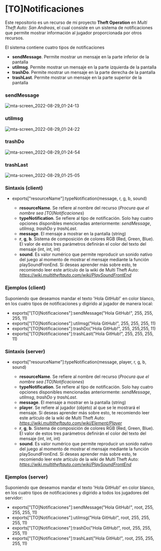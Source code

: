 # [TO]Notificaciones
Este repositorio es un recurso de mi proyecto **Theft Operation** en *Multi Theft Auto: San Andreas*, el cual consiste en un sistema de notificaciones que permite mostrar información al jugador proporcionada por otros recursos.

El sistema contiene cuatro tipos de notificaciones
* **sendMessage**. Permite mostrar un mensaje en la parte inferior de la pantalla
* **utilmsg**. Permite mostrar un mensaje en la parte izquierda de la pantalla
* **trashDo**. Permite mostrar un mensaje en la parte derecha de la pantalla
* **trashLast**. Permite mostrar un mensaje en la parte superior de la pantalla

### sendMessage
![mta-screen_2022-08-29_01-24-13](https://user-images.githubusercontent.com/70590661/187136801-3f1b3ea9-8f17-4687-be3b-444e933095b6.png)

### utilmsg
![mta-screen_2022-08-29_01-24-22](https://user-images.githubusercontent.com/70590661/187136839-5979f472-e488-4b17-8a98-1a8154ca6db6.png)

### trashDo
![mta-screen_2022-08-29_01-24-54](https://user-images.githubusercontent.com/70590661/187136852-522bc463-693b-4a37-9b51-c8a82228b021.png)

### trashLast
![mta-screen_2022-08-29_01-25-05](https://user-images.githubusercontent.com/70590661/187136872-75118551-1b9f-4e8e-a3ba-7d19f0c67cd0.png)


### Sintaxis (client)
* exports["resourceName"]:typeNotification(message, r, g, b, sound)

  * **resourceName**. Se refiere al nombre del recurso (*Procura que el nombre sea [TO]Notificaciones*)
  * **typeNotification**. Se refiere al tipo de notificación. Solo hay cuatro opciones disponibles mencionadas anteriormente: *sendMessage*, *utilmsg*, *trashDo* y *trashLast*.  
  * **message**. El mensaje a mostrar en la pantalla (string)
  * **r**, **g**, **b**. Sistema de composición de colores RGB (Red, Green, Blue). El valor de estos tres parámetros definirán el color del texto del mensaje (int, int, int)
  * **sound**. Es valor numérico que permite reproducir un sonido nativo del juego al momento de mostrar el mensaje mediante la función playSoundFronEnd. Si deseas aprender más sobre esto, te recomiendo leer este artículo de la wiki de Multi Theft Auto: *https://wiki.multitheftauto.com/wiki/PlaySoundFrontEnd*
  
### Ejemplos (client)
Suponiendo que deseamos mandar el texto 'Hola GitHub!' en color blanco, en los cuatro tipos de notificaciones y digirido al jugador de manera local:
* exports["[TO]Notificaciones"]:sendMessage("Hola GitHub!", 255, 255, 255, 11)  
* exports["[TO]Notificaciones"]:utilmsg("Hola GitHub!", 255, 255, 255, 11)  
* exports["[TO]Notificaciones"]:trashDo("Hola GitHub!", 255, 255,255, 11)  
* exports["[TO]Notificaciones"]:trashLast("Hola GitHub!", 255, 255, 255, 11)  

### Sintaxis (server)
* exports["resourceName"]:typeNotification(message, player, r, g, b, sound)

  * **resourceName**. Se refiere al nombre del recurso (*Procura que el nombre sea [TO]Notificaciones*)
  * **typeNotification**. Se refiere al tipo de notificación. Solo hay cuatro opciones disponibles mencionadas anteriormente: *sendMessage*, *utilmsg*, *trashDo* y *trashLast*.  
  * **message**. El mensaje a mostrar en la pantalla (string)
  * **player**. Se refiere al jugador (objeto) al que se le mostrará el mensaje. Si deseas aprender más sobre esto, te recomiendo leer este artículo de la wiki de Multi Theft Auto: *https://wiki.multitheftauto.com/wiki/Element/Player*
  * **r**, **g**, **b**. Sistema de composición de colores RGB (Red, Green, Blue). El valor de estos tres parámetros definirán el color del texto del mensaje (int, int, int)
  * **sound**. Es valor numérico que permite reproducir un sonido nativo del juego al momento de mostrar el mensaje mediante la función playSoundFronEnd. Si deseas aprender más sobre esto, te recomiendo leer este artículo de la wiki de Multi Theft Auto: *https://wiki.multitheftauto.com/wiki/PlaySoundFrontEnd*

### Ejemplos (server)
Suponiendo que deseamos mandar el texto 'Hola GitHub!' en color blanco, en los cuatro tipos de notificaciones y digirido a todos los jugadores del servidor:
* exports["[TO]Notificaciones"]:sendMessage("Hola GitHub!", root, 255, 255, 255, 11)  
* exports["[TO]Notificaciones"]:utilmsg("Hola GitHub!", root, 255, 255, 255, 11)  
* exports["[TO]Notificaciones"]:trashDo("Hola GitHub!", root, 255, 255, 255, 11)  
* exports["[TO]Notificaciones"]:trashLast("Hola GitHub!", root, 255, 255, 255, 11)  
